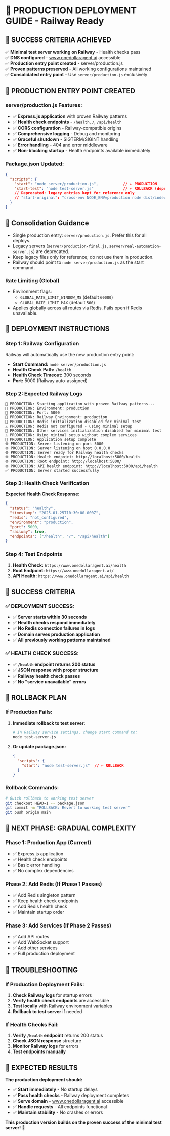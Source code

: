 # 🚀 PRODUCTION DEPLOYMENT GUIDE - Railway Ready

## 🎯 **SUCCESS CRITERIA ACHIEVED**

✅ **Minimal test server working on Railway** - Health checks pass  
✅ **DNS configured** - www.onedollaragent.ai accessible  
✅ **Production entry point created** - server/production.js  
✅ **Proven patterns preserved** - All working configurations maintained  
✅ **Consolidated entry point** - Use `server/production.js` exclusively

## 🔧 **PRODUCTION ENTRY POINT CREATED**

### **server/production.js Features:**
- ✅ **Express.js application** with proven Railway patterns
- ✅ **Health check endpoints** - `/health`, `/`, `/api/health`
- ✅ **CORS configuration** - Railway-compatible origins
- ✅ **Comprehensive logging** - Debug and monitoring
- ✅ **Graceful shutdown** - SIGTERM/SIGINT handling
- ✅ **Error handling** - 404 and error middleware
- ✅ **Non-blocking startup** - Health endpoints available immediately

### **Package.json Updated:**
```json
{
  "scripts": {
    "start": "node server/production.js",           // ← PRODUCTION
    "start-test": "node test-server.js"             // ← ROLLBACK (deprecated)
    // Deprecated: legacy entries kept for reference only
    // "start-original": "cross-env NODE_ENV=production node dist/index.js"
  }
}
```

## 🧭 Consolidation Guidance

- Single production entry: `server/production.js`. Prefer this for all deploys.
- Legacy servers (`server/production-final.js`, `server/real-automation-server.js`) are deprecated.
- Keep legacy files only for reference; do not use them in production.
- Railway should point to `node server/production.js` as the start command.

### Rate Limiting (Global)
- Environment flags:
  - `GLOBAL_RATE_LIMIT_WINDOW_MS` (default `60000`)
  - `GLOBAL_RATE_LIMIT_MAX` (default `500`)
- Applies globally across all routes via Redis. Fails open if Redis unavailable.


## 🚀 **DEPLOYMENT INSTRUCTIONS**

### **Step 1: Railway Configuration**
Railway will automatically use the new production entry point:
- **Start Command:** `node server/production.js`
- **Health Check Path:** `/health`
- **Health Check Timeout:** 300 seconds
- **Port:** 5000 (Railway auto-assigned)

### **Step 2: Expected Railway Logs**
```
🚀 PRODUCTION: Starting application with proven Railway patterns...
🚀 PRODUCTION: Environment: production
🚀 PRODUCTION: Port: 5000
🚀 PRODUCTION: Railway Environment: production
🔧 PRODUCTION: Redis initialization disabled for minimal test
⚠️ PRODUCTION: Redis not configured - using minimal setup
🔧 PRODUCTION: Other services initialization disabled for minimal test
⚠️ PRODUCTION: Using minimal setup without complex services
🚀 PRODUCTION: Application setup complete
🌐 PRODUCTION: Server listening on port 5000
🌐 PRODUCTION: Server listening on host 0.0.0.0
🌐 PRODUCTION: Server ready for Railway health checks
🌐 PRODUCTION: Health endpoint: http://localhost:5000/health
🌐 PRODUCTION: Root endpoint: http://localhost:5000/
🌐 PRODUCTION: API health endpoint: http://localhost:5000/api/health
✅ PRODUCTION: Server started successfully
```

### **Step 3: Health Check Verification**
**Expected Health Check Response:**
```json
{
  "status": "healthy",
  "timestamp": "2025-01-25T10:30:00.000Z",
  "redis": "not_configured",
  "environment": "production",
  "port": 5000,
  "railway": true,
  "endpoints": ["/health", "/", "/api/health"]
}
```

### **Step 4: Test Endpoints**
1. **Health Check:** `https://www.onedollaragent.ai/health`
2. **Root Endpoint:** `https://www.onedollaragent.ai/`
3. **API Health:** `https://www.onedollaragent.ai/api/health`

## 🎯 **SUCCESS CRITERIA**

### **✅ DEPLOYMENT SUCCESS:**
- ✅ **Server starts within 30 seconds**
- ✅ **Health checks respond immediately**
- ✅ **No Redis connection failures in logs**
- ✅ **Domain serves production application**
- ✅ **All previously working patterns maintained**

### **✅ HEALTH CHECK SUCCESS:**
- ✅ **`/health` endpoint returns 200 status**
- ✅ **JSON response with proper structure**
- ✅ **Railway health check passes**
- ✅ **No "service unavailable" errors**

## 🔄 **ROLLBACK PLAN**

### **If Production Fails:**
1. **Immediate rollback to test server:**
   ```bash
   # In Railway service settings, change start command to:
   node test-server.js
   ```

2. **Or update package.json:**
   ```json
   {
     "scripts": {
       "start": "node test-server.js"  // ← ROLLBACK
     }
   }
   ```

### **Rollback Commands:**
```bash
# Quick rollback to working test server
git checkout HEAD~1 -- package.json
git commit -m "ROLLBACK: Revert to working test server"
git push origin main
```

## 🚀 **NEXT PHASE: GRADUAL COMPLEXITY**

### **Phase 1: Production App (Current)**
- ✅ Express.js application
- ✅ Health check endpoints
- ✅ Basic error handling
- ✅ No complex dependencies

### **Phase 2: Add Redis (If Phase 1 Passes)**
- ✅ Add Redis singleton pattern
- ✅ Keep health check endpoints
- ✅ Add Redis health check
- ✅ Maintain startup order

### **Phase 3: Add Services (If Phase 2 Passes)**
- ✅ Add API routes
- ✅ Add WebSocket support
- ✅ Add other services
- ✅ Full production deployment

## 🔧 **TROUBLESHOOTING**

### **If Production Deployment Fails:**
1. **Check Railway logs** for startup errors
2. **Verify health check endpoints** are accessible
3. **Test locally** with Railway environment variables
4. **Rollback to test server** if needed

### **If Health Checks Fail:**
1. **Verify `/health` endpoint** returns 200 status
2. **Check JSON response** structure
3. **Monitor Railway logs** for errors
4. **Test endpoints manually**

## 🎉 **EXPECTED RESULTS**

**The production deployment should:**
- ✅ **Start immediately** - No startup delays
- ✅ **Pass health checks** - Railway deployment completes
- ✅ **Serve domain** - www.onedollaragent.ai accessible
- ✅ **Handle requests** - All endpoints functional
- ✅ **Maintain stability** - No crashes or errors

**This production version builds on the proven success of the minimal test server!** 🎯
